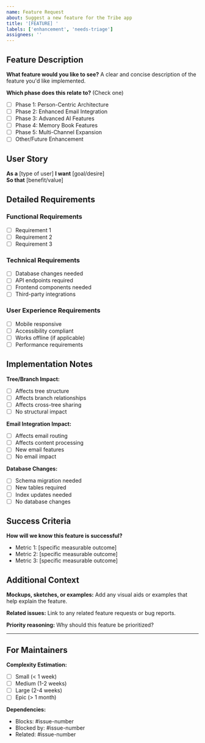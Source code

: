 ```yaml
---
name: Feature Request
about: Suggest a new feature for the Tribe app
title: '[FEATURE] '
labels: ['enhancement', 'needs-triage']
assignees: ''
---
```


## Feature Description
**What feature would you like to see?**
A clear and concise description of the feature you'd like implemented.

**Which phase does this relate to?** (Check one)
- [ ] Phase 1: Person-Centric Architecture
- [ ] Phase 2: Enhanced Email Integration  
- [ ] Phase 3: Advanced AI Features
- [ ] Phase 4: Memory Book Features
- [ ] Phase 5: Multi-Channel Expansion
- [ ] Other/Future Enhancement

## User Story
**As a** [type of user]
**I want** [goal/desire]  
**So that** [benefit/value]

## Detailed Requirements

### Functional Requirements
- [ ] Requirement 1
- [ ] Requirement 2  
- [ ] Requirement 3

### Technical Requirements
- [ ] Database changes needed
- [ ] API endpoints required
- [ ] Frontend components needed
- [ ] Third-party integrations

### User Experience Requirements
- [ ] Mobile responsive
- [ ] Accessibility compliant
- [ ] Works offline (if applicable)
- [ ] Performance requirements

## Implementation Notes

**Tree/Branch Impact:**
- [ ] Affects tree structure
- [ ] Affects branch relationships
- [ ] Affects cross-tree sharing
- [ ] No structural impact

**Email Integration Impact:**
- [ ] Affects email routing
- [ ] Affects content processing
- [ ] New email features
- [ ] No email impact

**Database Changes:**
- [ ] Schema migration needed
- [ ] New tables required
- [ ] Index updates needed
- [ ] No database changes

## Success Criteria
**How will we know this feature is successful?**
- Metric 1: [specific measurable outcome]
- Metric 2: [specific measurable outcome]
- Metric 3: [specific measurable outcome]

## Additional Context
**Mockups, sketches, or examples:**
Add any visual aids or examples that help explain the feature.

**Related issues:**
Link to any related feature requests or bug reports.

**Priority reasoning:**
Why should this feature be prioritized?

---

## For Maintainers

**Complexity Estimation:**
- [ ] Small (< 1 week)
- [ ] Medium (1-2 weeks)  
- [ ] Large (2-4 weeks)
- [ ] Epic (> 1 month)

**Dependencies:**
- Blocks: #issue-number
- Blocked by: #issue-number  
- Related: #issue-number